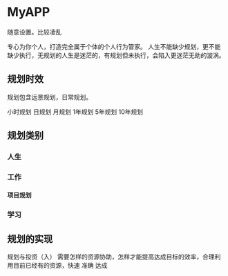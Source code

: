 # MyAPP
随意设置。比较凌乱

专心为你个人，打造完全属于个体的个人行为管家。
人生不能缺少规划，更不能缺少执行，无规划的人生是迷茫的，有规划但未执行，会陷入更迷茫无助的漩涡。
## 规划时效
规划包含远景规划，日常规划。

小时规划
日规划
月规划
1年规划
5年规划
10年规划

## 规划类别
### 人生
### 工作
#### 项目规划
### 学习

## 规划的实现
规划与投资（入）
需要怎样的资源协助，怎样才能提高达成目标的效率，合理利用目前已经有的资源，快速 准确 达成


